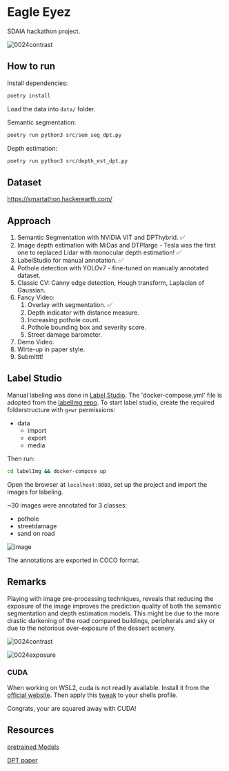 # Eagle Eyez

SDAIA hackathon project.

![0024contrast](https://user-images.githubusercontent.com/25290565/212572319-4b272e76-283a-4f6d-afc4-479b9ccd1ba5.jpg)

## How to run

Install dependencies:

```bash
poetry install
```

Load the data into `data/` folder.

Semantic segmentation:

```bash
poetry run python3 src/sem_seg_dpt.py
```

Depth estimation:

```bash
poetry run python3 src/depth_est_dpt.py
```

## Dataset

https://smartathon.hackerearth.com/

## Approach

1. Semantic Segmentation with NVIDIA VIT and DPThybrid. ✅
2. Image depth estimation with MiDas and DTPlarge - Tesla was the first one to replaced Lidar with monocular depth estimation! ✅
3. LabelStudio for manual annotation. ✅
4. Pothole detection with YOLOv7 - fine-tuned on manually annotated dataset. 
5. Classic CV: Canny edge detection, Hough transform, Laplacian of Gaussian.
6. Fancy Video:
   1. Overlay with segmentation. ✅
   2. Depth indicator with distance measure.
   3. Increasing pothole count.
   4. Pothole bounding box and severity score.
   5. Street damage barometer.
7. Demo Video.
8. Wirte-up in paper style.
9. Submittt!


## Label Studio

Manual labeling was done in [Label Studio](https://labelstud.io/). The 'docker-compose.yml' file  is adopted from the [labelImg repo](https://github.com/heartexlabs/label-studio).
To start label studio, create the required folderstructure with `g+wr` permissions:
- data
  - import
  - export
  - media

Then run:
```bash
cd labelImg && docker-compose up
```

Open the browser at `localhost:8080`, set up the project and import the images for labeling.

~30 images were annotated for 3 classes:
 - pothole
 - streetdamage
 - sand on road

![image](https://user-images.githubusercontent.com/25290565/212654523-63fdfbd9-76be-4f1f-9fe1-3bb3316d56eb.png)

The annotations are exported in COCO format.

## Remarks

Playing with image pre-processing techniques, reveals that reducing the exposure of the image improves the prediction quality of both the semantic segmentation and depth estimation models.
This might be due to the more drastic darkening of the road compared buildings, peripherals and sky or due to the notorious over-exposure of the dessert scenery. 

![0024contrast](https://user-images.githubusercontent.com/25290565/212501829-e3120acf-197f-4d74-86ec-99c5cfade208.jpg)

![0024exposure](https://user-images.githubusercontent.com/25290565/212501808-7c5d57a7-c97b-404b-9957-de41c7a2f5a8.jpg)


### CUDA

When working on WSL2, cuda is not readily available. Install it from the [official website](https://developer.nvidia.com/cuda-downloads?target_os=Linux&target_arch=x86_64&Distribution=WSL-Ubuntu&target_version=2.0&target_type=deb_network). Then apply this [tweak](https://discuss.pytorch.org/t/libcudnn-cnn-infer-so-8-library-can-not-found/164661) to your shells profile.

Congrats, your are squared away with CUDA!


## Resources

[pretrained Models](https://huggingface.co/)

[DPT paper](https://arxiv.org/pdf/2103.13413.pdf)